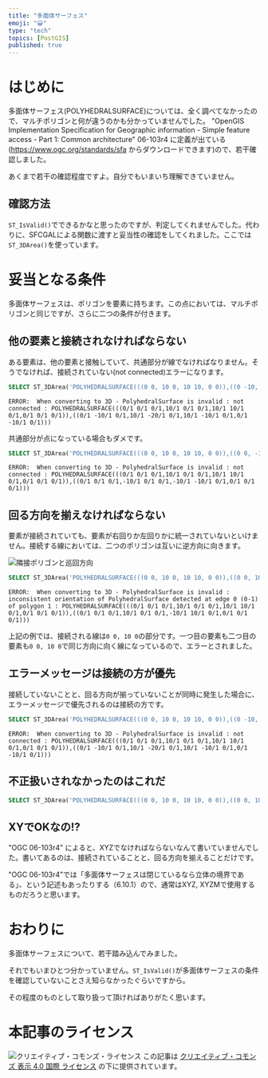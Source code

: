 ```yaml
---
title: "多面体サーフェス"
emoji: "😀"
type: "tech"
topics: [PostGIS]
published: true
---
```

# はじめに

多面体サーフェス(POLYHEDRALSURFACE)については、全く調べてなかったので、マルチポリゴンと何が違うのかも分かっていませんでした。
"OpenGIS Implementation Specification for Geographic information - Simple feature access - Part 1: Common architecture" 06-103r4 に定義が出ている(https://www.ogc.org/standards/sfa からダウンロードできます)ので、若干確認しました。

あくまで若干の確認程度ですよ。自分でもいまいち理解できていません。

## 確認方法

``ST_IsValid()``でできるかなと思ったのですが、判定してくれませんでした。代わりに、SFCGALによる関数に渡すと妥当性の確認をしてくれました。ここでは``ST_3DArea()``を使っています。

# 妥当となる条件

多面体サーフェスは、ポリゴンを要素に持ちます。この点においては、マルチポリゴンと同じですが、さらに二つの条件が付きます。

## 他の要素と接続されなければならない

ある要素は、他の要素と接触していて、共通部分が線でなければなりません。そうでなければ、接続されていない(not connected)エラーになります。

```sql
SELECT ST_3DArea('POLYHEDRALSURFACE(((0 0, 10 0, 10 10, 0 0)),((0 -10, 10 -10, 10 -20, 0 -10)))'::geometry);
```

```
ERROR:  When converting to 3D - PolyhedralSurface is invalid : not connected : POLYHEDRALSURFACE(((0/1 0/1 0/1,10/1 0/1 0/1,10/1 10/1 0/1,0/1 0/1 0/1)),((0/1 -10/1 0/1,10/1 -20/1 0/1,10/1 -10/1 0/1,0/1 -10/1 0/1)))
```

共通部分が点になっている場合もダメです。

```sql
SELECT ST_3DArea('POLYHEDRALSURFACE(((0 0, 10 0, 10 10, 0 0)),((0 0, -10 0, -10 -10, 0 0)))'::geometry);
```

```
ERROR:  When converting to 3D - PolyhedralSurface is invalid : not connected : POLYHEDRALSURFACE(((0/1 0/1 0/1,10/1 0/1 0/1,10/1 10/1 0/1,0/1 0/1 0/1)),((0/1 0/1 0/1,-10/1 0/1 0/1,-10/1 -10/1 0/1,0/1 0/1 0/1)))
```

## 回る方向を揃えなければならない

要素が接続されていても、要素が右回りか左回りかに統一されていないといけません。接続する線においては、二つのポリゴンは互いに逆方向に向きます。

![隣接ポリゴンと巡回方向](https://storage.googleapis.com/zenn-user-upload/qhwpj6ch2jky4ztgfd2rhe5m9k8e)

```sql
SELECT ST_3DArea('POLYHEDRALSURFACE(((0 0, 10 0, 10 10, 0 0)),((0 0, 10 0, 10 -10, 0 0)))'::geometry);
```

```
ERROR:  When converting to 3D - PolyhedralSurface is invalid : inconsistent orientation of PolyhedralSurface detected at edge 0 (0-1) of polygon 1 : POLYHEDRALSURFACE(((0/1 0/1 0/1,10/1 0/1 0/1,10/1 10/1 0/1,0/1 0/1 0/1)),((0/1 0/1 0/1,10/1 0/1 0/1,-10/1 10/1 0/1,0/1 0/1 0/1)))
```

上記の例では、接続される線は``0 0, 10 0``の部分です。一つ目の要素も二つ目の要素も``0 0, 10 0``で同じ方向に向く線になっているので、エラーとされました。

## エラーメッセージは接続の方が優先

接続していないことと、回る方向が揃っていないことが同時に発生した場合に、エラーメッセージで優先されるのは接続の方です。

```sql
SELECT ST_3DArea('POLYHEDRALSURFACE(((0 0, 10 0, 10 10, 0 0)),((0 -10, 10 -20, 10 -10, 0 -10)))'::geometry);
```

```
ERROR:  When converting to 3D - PolyhedralSurface is invalid : not connected : POLYHEDRALSURFACE(((0/1 0/1 0/1,10/1 0/1 0/1,10/1 10/1 0/1,0/1 0/1 0/1)),((0/1 -10/1 0/1,10/1 -20/1 0/1,10/1 -10/1 0/1,0/1 -10/1 0/1)))
```

## 不正扱いされなかったのはこれだ

```sql
SELECT ST_3DArea('POLYHEDRALSURFACE(((0 0, 10 0, 10 10, 0 0)),((0 0, 10 -10, 10 0, 0 0)))'::geometry);
```

## XYでOKなの!?

"OGC 06-103r4" によると、XYZでなければならないなんて書いていませんでした。書いてあるのは、接続されていることと、回る方向を揃えることだけです。

"OGC 06-103r4"では「多面体サーフェスは閉じているなら立体の境界である」、という記述もあったりする（6.10.1）ので、通常はXYZ, XYZMで使用するものだろうと思います。

# おわりに

多面体サーフェスについて、若干踏み込んでみました。

それでもいまひとつ分かっていません。``ST_IsValid()``が多面体サーフェスの条件を確認していないことさえ知らなかったぐらいですから。

その程度のものとして取り扱って頂ければありがたく思います。

# 本記事のライセンス

![クリエイティブ・コモンズ・ライセンス](https://i.creativecommons.org/l/by/4.0/88x31.png)
この記事は [クリエイティブ・コモンズ 表示 4.0 国際 ライセンス](http://creativecommons.org/licenses/by/4.0/">) の下に提供されています。
